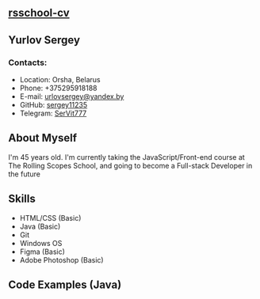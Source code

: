 ## [rsschool-cv](https://Sergey11235.github.io/rsschool-cv/)
## Yurlov Sergey
### Contacts:
* Location: Orsha, Belarus
* Phone: +375295918188
* E-mail: urlovsergey@yandex.by
* GitHub: [sergey11235](https://github.com/Sergey11235)
* Telegram: [SerVit777](https://t.me/SerVit777)
## About Myself
I'm 45 years old. I'm currently taking the JavaScript/Front-end course at The Rolling Scopes School, and going to become a Full-stack Developer in the future
## Skills
* HTML/CSS (Basic)
* Java (Basic)
* Git
* Windows OS
* Figma (Basic)
* Adobe Photoshop (Basic)
## Code Examples (Java)
```

```
